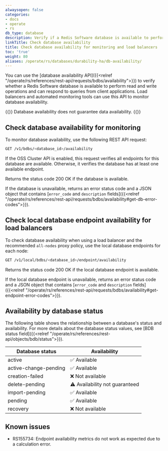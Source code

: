 ```yaml
---
alwaysopen: false
categories:
- docs
- operate
- rs
db_type: database
description: Verify if a Redis Software database is available to perform read and write operations and can respond to queries from client applications.
linkTitle: Check database availability
title: Check database availability for monitoring and load balancers
toc: 'true'
weight: 80
aliases: /operate/rs/databases/durability-ha/db-availability/
---
```


You can use the [database availability API]({{<relref "/operate/rs/references/rest-api/requests/bdbs/availability">}}) to verify whether a Redis Software database is available to perform read and write operations and can respond to queries from client applications. Load balancers and automated monitoring tools can use this API to monitor database availability.

{{<note>}}
Database availability does not guarantee data availability.
{{</note>}}

## Check database availability for monitoring

To monitor database availability, use the following REST API request:

```sh
GET /v1/bdbs/<database_id>/availability
```

If the OSS Cluster API is enabled, this request verifies all endpoints for this database are available. Otherwise, it verifies the database has at least one available endpoint.

Returns the status code 200 OK if the database is available.

If the database is unavailable, returns an error status code and a JSON object that contains [`error_code` and `description` fields]({{<relref "/operate/rs/references/rest-api/requests/bdbs/availability#get-db-error-codes">}}).

## Check local database endpoint availability for load balancers

To check database availability when using a load balancer and the recommended `all-nodes` proxy policy, use the local database endpoints for each node:

```sh
GET /v1/local/bdbs/<database_id>/endpoint/availability
```

Returns the status code 200 OK if the local database endpoint is available.

If the local database endpoint is unavailable, returns an error status code and a JSON object that contains [`error_code` and `description` fields]({{<relref "/operate/rs/references/rest-api/requests/bdbs/availability#get-endpoint-error-codes">}}).

## Availability by database status

The following table shows the relationship between a database's status and availability. For more details about the database status values, see [BDB status field]({{<relref "/operate/rs/references/rest-api/objects/bdb/status">}}).

| Database status | Availability |
|-----------------|--------------|
| active          | <span title="Available">&#x2705;</span> Available |
| active-change-pending | <span title="Available">&#x2705;</span> Available |
| creation-failed | <span title="Not available">:x:</span> Not available |
| delete-pending  | <span title="Availability not guaranteed" class="font-serif">:warning:</span> Availability not guaranteed |
| import-pending  | <span title="Available">&#x2705;</span> Available |
| pending         | <span title="Available">&#x2705;</span> Available |
| recovery        | <span title="Not available">:x:</span> Not available |

## Known issues

- RS155734: Endpoint availability metrics do not work as expected due to a calculation error.
